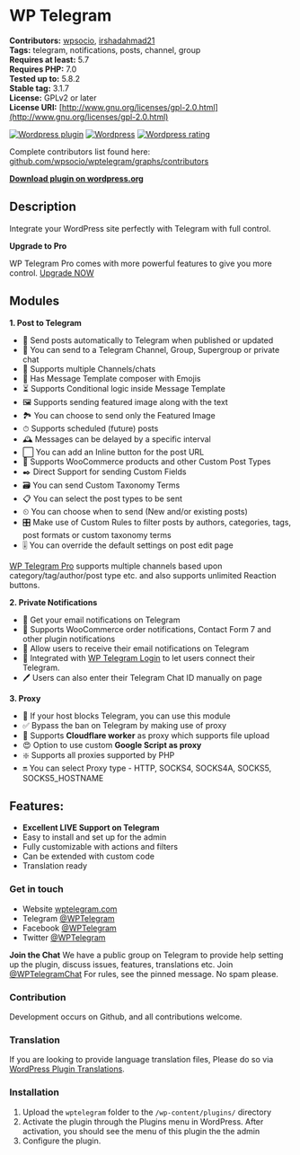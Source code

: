 # WP Telegram

**Contributors:** [wpsocio](https://github.com/wpsocio), [irshadahmad21](https://github.com/irshadahmad21)  
**Tags:** telegram, notifications, posts, channel, group  
**Requires at least:** 5.7  
**Requires PHP:** 7.0  
**Tested up to:** 5.8.2  
**Stable tag:** 3.1.7  
**License:** GPLv2 or later  
**License URI:** [http://www.gnu.org/licenses/gpl-2.0.html](http://www.gnu.org/licenses/gpl-2.0.html)

[![Wordpress plugin](https://img.shields.io/wordpress/plugin/v/wptelegram.svg)](https://wordpress.org/plugins/wptelegram/)
[![Wordpress](https://img.shields.io/wordpress/plugin/dt/wptelegram.svg)](https://wordpress.org/plugins/wptelegram/)
[![Wordpress rating](https://img.shields.io/wordpress/plugin/r/wptelegram.svg)](https://wordpress.org/plugins/wptelegram/)

Complete contributors list found here: [github.com/wpsocio/wptelegram/graphs/contributors](https://github.com/wpsocio/wptelegram/graphs/contributors)

**[Download plugin on wordpress.org](https://wordpress.org/plugins/wptelegram/)**

## Description

Integrate your WordPress site perfectly with Telegram with full control.

**Upgrade to Pro**

WP Telegram Pro comes with more powerful features to give you more control. [Upgrade NOW](https://wptelegram.pro)

## Modules

**1. Post to Telegram**

- 📝 Send posts automatically to Telegram when published or updated
- 📢 You can send to a Telegram Channel, Group, Supergroup or private chat
- 👥 Supports multiple Channels/chats
- 🙂 Has Message Template composer with Emojis
- ⏳ Supports Conditional logic inside Message Template
- 🖼 Supports sending featured image along with the text
- 🏞 You can choose to send only the Featured Image
- ⏱ Supports scheduled (future) posts
- 🕰 Messages can be delayed by a specific interval
- ⬜️ You can add an Inline button for the post URL
- 🛒 Supports WooCommerce products and other Custom Post Types
- ✒️ Direct Support for sending Custom Fields
- 🗃 You can send Custom Taxonomy Terms
- 📋 You can select the post types to be sent
- ⏲ You can choose when to send (New and/or existing posts)
- 🎛 Make use of Custom Rules to filter posts by authors, categories, tags, post formats or custom taxonomy terms
- 🎚 You can override the default settings on post edit page

[WP Telegram Pro](https://wptelegram.pro) supports multiple channels based upon category/tag/author/post type etc. and also supports unlimited Reaction buttons.

**2. Private Notifications**

- 📧 Get your email notifications on Telegram
- 🔔 Supports WooCommerce order notifications, Contact Form 7 and other plugin notifications
- 🔕 Allow users to receive their email notifications on Telegram
- 🔐 Integrated with [WP Telegram Login](https://wordpress.org/plugins/wptelegram-login) to let users connect their Telegram.
- 🖊 Users can also enter their Telegram Chat ID manually on page

**3. Proxy**

- 🚫 If your host blocks Telegram, you can use this module
- ✅ Bypass the ban on Telegram by making use of proxy
- 🚀 Supports **Cloudflare worker** as proxy which supports file upload
- 😍 Option to use custom **Google Script as proxy**
- ❇️ Supports all proxies supported by PHP
- 🔛 You can select Proxy type - HTTP, SOCKS4, SOCKS4A, SOCKS5, SOCKS5_HOSTNAME

## Features:

- **Excellent LIVE Support on Telegram**
- Easy to install and set up for the admin
- Fully customizable with actions and filters
- Can be extended with custom code
- Translation ready

### Get in touch

- Website [wptelegram.com](https://wptelegram.com)
- Telegram [@WPTelegram](https://t.me/WPTelegram)
- Facebook [@WPTelegram](https://fb.com/WPTelegram)
- Twitter [@WPTelegram](https://twitter.com/WPTelegram)

**Join the Chat**
We have a public group on Telegram to provide help setting up the plugin, discuss issues, features, translations etc. Join [@WPTelegramChat](https://t.me/WPTelegramChat)
For rules, see the pinned message. No spam please.

### Contribution

Development occurs on Github, and all contributions welcome.

### Translation

If you are looking to provide language translation files, Please do so via [WordPress Plugin Translations](https://translate.wordpress.org/projects/wp-plugins/wptelegram).

### Installation

1. Upload the `wptelegram` folder to the `/wp-content/plugins/` directory
2. Activate the plugin through the Plugins menu in WordPress. After activation, you should see the menu of this plugin the the admin
3. Configure the plugin.
